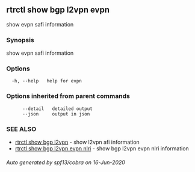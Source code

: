 ## rtrctl show bgp l2vpn evpn

show evpn safi information

### Synopsis


show evpn safi information

### Options

```
  -h, --help   help for evpn
```

### Options inherited from parent commands

```
      --detail   detailed output
      --json     output in json
```

### SEE ALSO
* [rtrctl show bgp l2vpn](rtrctl_show_bgp_l2vpn.md)	 - show l2vpn afi information
* [rtrctl show bgp l2vpn evpn nlri](rtrctl_show_bgp_l2vpn_evpn_nlri.md)	 - show bgp l2vpn evpn nlri information

###### Auto generated by spf13/cobra on 16-Jun-2020

